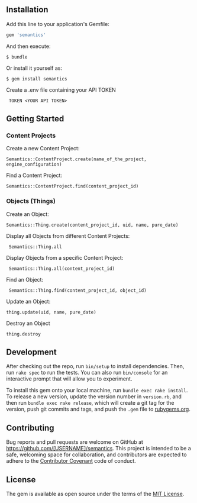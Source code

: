 ## Installation

Add this line to your application's Gemfile:

```ruby
gem 'semantics'
```

And then execute:

    $ bundle

Or install it yourself as:

    $ gem install semantics
    
    
Create a .env file containing your API TOKEN

``` TOKEN <YOUR API TOKEN>```

## Getting Started


### Content Projects

Create a new Content Project:

``` Semantics::ContentProject.create(name_of_the_project, engine_configuration) ```

Find a Content Project:

``` Semantics::ContentProject.find(content_project_id) ```

### Objects (Things)

Create an Object:

``` Semantics::Thing.create(content_project_id, uid, name, pure_date) ```

Display all Objects from different Content Projects:

```  Semantics::Thing.all ``` 

Display Objects from a specific Content Project:

```  Semantics::Thing.all(content_project_id) ``` 

Find an Object:

```  Semantics::Thing.find(content_project_id, object_id) ``` 

Update an Object:

``` thing.update(uid, name, pure_date) ``` 

Destroy an Object 

``` thing.destroy ```


## Development

After checking out the repo, run `bin/setup` to install dependencies. Then, run `rake spec` to run the tests. You can also run `bin/console` for an interactive prompt that will allow you to experiment.

To install this gem onto your local machine, run `bundle exec rake install`. To release a new version, update the version number in `version.rb`, and then run `bundle exec rake release`, which will create a git tag for the version, push git commits and tags, and push the `.gem` file to [rubygems.org](https://rubygems.org).

## Contributing

Bug reports and pull requests are welcome on GitHub at https://github.com/[USERNAME]/semantics. This project is intended to be a safe, welcoming space for collaboration, and contributors are expected to adhere to the [Contributor Covenant](http://contributor-covenant.org) code of conduct.


## License

The gem is available as open source under the terms of the [MIT License](http://opensource.org/licenses/MIT).

